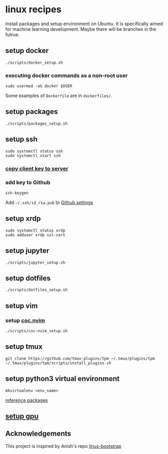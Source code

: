 # linux recipes

Install packages and setup environment on Ubuntu.
It is specifically aimed for machine learning development.
Maybe there will be branches in the futrue.

## setup docker

```
./scripts/docker_setup.sh
```

### executing docker commands as a non-root user

```
sudo usermod -aG docker $USER
```

Some examples of `Dockerfile` are in `dockerfiles/`.

## setup packages

```
./scripts/packages_setup.sh
```

## setup ssh

```
sudo systemctl status ssh
sudo systemctl start ssh
```

### [copy client key to server](notes/copy_key_to_server.md)

### add key to Github

```
ssh-keygen
```
Add `~/.ssh/id_rsa.pub` to [Github settings](https://github.com/settings/keys)

## setup xrdp

```
sudo systemctl status xrdp
sudo adduser xrdp ssl-cert
```

## setup jupyter

```
./scripts/jupyter_setup.sh
```

## setup dotfiles

```
./scripts/dotfiles_setup.sh
```

## setup vim

### setup [coc.nvim](https://github.com/neoclide/coc.nvim)

```
./scripts/coc-nvim_setup.sh
```

## setup tmux

```
git clone https://github.com/tmux-plugins/tpm ~/.tmux/plugins/tpm
~/.tmux/plugins/tpm/scripts/install_plugins.sh
```

## setup python3 virtual environment
```
mkvirtualenv <env_name>
```
[reference packages](scripts/requirements/reference.txt)

## [setup gpu](notes/gpu_setup.md)

## Acknowledgements

This project is inspired by Anish's repo [linux-bootstrap](https://github.com/anishathalye/linux-bootstrap)
